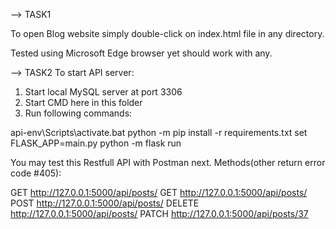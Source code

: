  --> TASK1

To open Blog website simply double-click on index.html file in any directory.

Tested using Microsoft Edge browser yet should work with any.

 --> TASK2
To start API server:

1. Start local MySQL server at port 3306
2. Start CMD here in this folder
3. Run following commands:

api-env\Scripts\activate.bat
python -m pip install -r requirements.txt
set FLASK_APP=main.py
python -m flask run


You may test this Restfull API with Postman next. Methods(other return error code #405):

GET http://127.0.0.1:5000/api/posts/
GET http://127.0.0.1:5000/api/posts/<id>
POST http://127.0.0.1:5000/api/posts/
DELETE http://127.0.0.1:5000/api/posts/<id>
PATCH http://127.0.0.1:5000/api/posts/37
